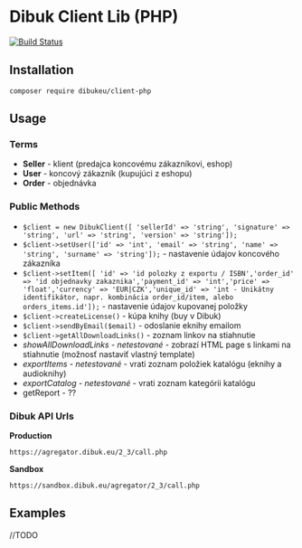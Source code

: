 # Dibuk Client Lib (PHP)

[![Build Status](https://travis-ci.com/dibukeu/client-php.svg?branch=master)](https://travis-ci.com/dibukeu/client-php)

## Installation

`composer require dibukeu/client-php`

## Usage

### Terms

* **Seller** - klient (predajca koncovému zákazníkovi, eshop)
* **User** - koncový zákazník (kupujúci z eshopu)
* **Order** - objednávka

### Public Methods

* `$client = new DibukClient([ 'sellerId' => 'string', 'signature' => 'string', 'url' => 'string', 'version' => 'string']);`
* `$client->setUser(['id' => 'int', 'email' => 'string', 'name' => 'string', 'surname' => 'string']);` - nastavenie údajov koncového zákazníka
* `$client->setItem([ 'id' => 'id polozky z exportu / ISBN','order_id' => 'id objednavky zakaznika','payment_id' => 'int','price' => 'float','currency' => 'EUR|CZK','unique_id' => 'int - Unikátny identifikátor, napr. kombinácia order_id/item, alebo orders_items.id']);` - nastavenie údajov kupovanej položky
* `$client->createLicense()` - kúpa knihy (buy v Dibuk)
* `$client->sendByEmail($email)` - odoslanie eknihy emailom
* `$client->getAllDownloadLinks()` - zoznam linkov na stiahnutie
* _showAllDownloadLinks - netestované_ - zobrazí HTML page s linkami na stiahnutie (možnosť nastaviť vlastný template)
* _exportItems - netestované_ - vrati zoznam položiek katalógu (eknihy a audioknihy)
* _exportCatalog - netestované_ - vrati zoznam kategórii katalógu
* getReport - ??

### Dibuk API Urls

**Production**

`https://agregator.dibuk.eu/2_3/call.php`

**Sandbox**

`https://sandbox.dibuk.eu/agregator/2_3/call.php`

## Examples

//TODO